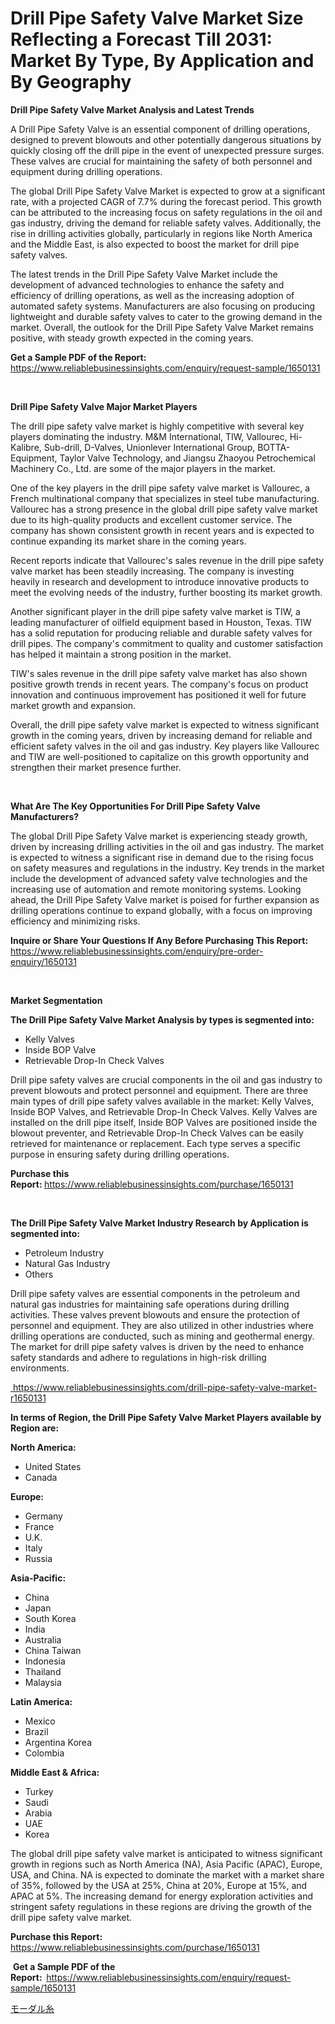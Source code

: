 <p><h1>Drill Pipe Safety Valve Market Size Reflecting a Forecast Till 2031: Market By Type, By Application and By Geography</h1></p><p><strong>Drill Pipe Safety Valve Market Analysis and Latest Trends</strong></p>
<p><p>A Drill Pipe Safety Valve is an essential component of drilling operations, designed to prevent blowouts and other potentially dangerous situations by quickly closing off the drill pipe in the event of unexpected pressure surges. These valves are crucial for maintaining the safety of both personnel and equipment during drilling operations.</p><p>The global Drill Pipe Safety Valve Market is expected to grow at a significant rate, with a projected CAGR of 7.7% during the forecast period. This growth can be attributed to the increasing focus on safety regulations in the oil and gas industry, driving the demand for reliable safety valves. Additionally, the rise in drilling activities globally, particularly in regions like North America and the Middle East, is also expected to boost the market for drill pipe safety valves.</p><p>The latest trends in the Drill Pipe Safety Valve Market include the development of advanced technologies to enhance the safety and efficiency of drilling operations, as well as the increasing adoption of automated safety systems. Manufacturers are also focusing on producing lightweight and durable safety valves to cater to the growing demand in the market. Overall, the outlook for the Drill Pipe Safety Valve Market remains positive, with steady growth expected in the coming years.</p></p>
<p><strong>Get a Sample PDF of the Report:&nbsp;</strong> <a href="https://www.reliablebusinessinsights.com/enquiry/request-sample/1650131">https://www.reliablebusinessinsights.com/enquiry/request-sample/1650131</a></p>
<p>&nbsp;</p>
<p><strong>Drill Pipe Safety Valve Major Market Players</strong></p>
<p><p>The drill pipe safety valve market is highly competitive with several key players dominating the industry. M&M International, TIW, Vallourec, Hi-Kalibre, Sub-drill, D-Valves, Unionlever International Group, BOTTA-Equipment, Taylor Valve Technology, and Jiangsu Zhaoyou Petrochemical Machinery Co., Ltd. are some of the major players in the market.</p><p>One of the key players in the drill pipe safety valve market is Vallourec, a French multinational company that specializes in steel tube manufacturing. Vallourec has a strong presence in the global drill pipe safety valve market due to its high-quality products and excellent customer service. The company has shown consistent growth in recent years and is expected to continue expanding its market share in the coming years.</p><p>Recent reports indicate that Vallourec's sales revenue in the drill pipe safety valve market has been steadily increasing. The company is investing heavily in research and development to introduce innovative products to meet the evolving needs of the industry, further boosting its market growth.</p><p>Another significant player in the drill pipe safety valve market is TIW, a leading manufacturer of oilfield equipment based in Houston, Texas. TIW has a solid reputation for producing reliable and durable safety valves for drill pipes. The company's commitment to quality and customer satisfaction has helped it maintain a strong position in the market.</p><p>TIW's sales revenue in the drill pipe safety valve market has also shown positive growth trends in recent years. The company's focus on product innovation and continuous improvement has positioned it well for future market growth and expansion.</p><p>Overall, the drill pipe safety valve market is expected to witness significant growth in the coming years, driven by increasing demand for reliable and efficient safety valves in the oil and gas industry. Key players like Vallourec and TIW are well-positioned to capitalize on this growth opportunity and strengthen their market presence further.</p></p>
<p>&nbsp;</p>
<p><strong>What Are The Key Opportunities For Drill Pipe Safety Valve Manufacturers?</strong></p>
<p><p>The global Drill Pipe Safety Valve market is experiencing steady growth, driven by increasing drilling activities in the oil and gas industry. The market is expected to witness a significant rise in demand due to the rising focus on safety measures and regulations in the industry. Key trends in the market include the development of advanced safety valve technologies and the increasing use of automation and remote monitoring systems. Looking ahead, the Drill Pipe Safety Valve market is poised for further expansion as drilling operations continue to expand globally, with a focus on improving efficiency and minimizing risks.</p></p>
<p><strong>Inquire or Share Your Questions If Any Before Purchasing This Report:</strong> <a href="https://www.reliablebusinessinsights.com/enquiry/pre-order-enquiry/1650131">https://www.reliablebusinessinsights.com/enquiry/pre-order-enquiry/1650131</a></p>
<p>&nbsp;</p>
<p><strong>Market Segmentation</strong></p>
<p><strong>The Drill Pipe Safety Valve Market Analysis by types is segmented into:</strong></p>
<p><ul><li>Kelly Valves</li><li>Inside BOP Valve</li><li>Retrievable Drop-In Check Valves</li></ul></p>
<p><p>Drill pipe safety valves are crucial components in the oil and gas industry to prevent blowouts and protect personnel and equipment. There are three main types of drill pipe safety valves available in the market: Kelly Valves, Inside BOP Valves, and Retrievable Drop-In Check Valves. Kelly Valves are installed on the drill pipe itself, Inside BOP Valves are positioned inside the blowout preventer, and Retrievable Drop-In Check Valves can be easily retrieved for maintenance or replacement. Each type serves a specific purpose in ensuring safety during drilling operations.</p></p>
<p><strong>Purchase this Report:&nbsp;</strong><a href="https://www.reliablebusinessinsights.com/purchase/1650131">https://www.reliablebusinessinsights.com/purchase/1650131</a></p>
<p>&nbsp;</p>
<p><strong>The Drill Pipe Safety Valve Market Industry Research by Application is segmented into:</strong></p>
<p><ul><li>Petroleum Industry</li><li>Natural Gas Industry</li><li>Others</li></ul></p>
<p><p>Drill pipe safety valves are essential components in the petroleum and natural gas industries for maintaining safe operations during drilling activities. These valves prevent blowouts and ensure the protection of personnel and equipment. They are also utilized in other industries where drilling operations are conducted, such as mining and geothermal energy. The market for drill pipe safety valves is driven by the need to enhance safety standards and adhere to regulations in high-risk drilling environments.</p></p>
<p><a href="https://www.reliablebusinessinsights.com/drill-pipe-safety-valve-market-r1650131">&nbsp;https://www.reliablebusinessinsights.com/drill-pipe-safety-valve-market-r1650131</a></p>
<p><strong>In terms of Region, the Drill Pipe Safety Valve Market Players available by Region are:</strong></p>
<p>
    <p> <strong> North America: </strong>
        <ul>
            <li>United States</li>
            <li>Canada</li>
        </ul>
        </p> 
    <p> <strong> Europe: </strong>
        <ul>
            <li>Germany</li>
            <li>France</li>
            <li>U.K.</li>
            <li>Italy</li>
            <li>Russia</li>
        </ul>
        </p> 
    <p> <strong> Asia-Pacific: </strong>
        <ul>
            <li>China</li>
            <li>Japan</li>
            <li>South Korea</li>
            <li>India</li>
            <li>Australia</li>
            <li>China Taiwan</li>
            <li>Indonesia</li>
            <li>Thailand</li>
            <li>Malaysia</li>
        </ul>
        </p> 
    <p> <strong> Latin America: </strong>
        <ul>
            <li>Mexico</li>
            <li>Brazil</li>
            <li>Argentina Korea</li>
            <li>Colombia</li>
        </ul>
        </p> 
    <p> <strong> Middle East & Africa: </strong>
        <ul>
            <li>Turkey</li>
            <li>Saudi</li>
            <li>Arabia</li>
            <li>UAE</li>
            <li>Korea</li>
        </ul>
    </p>
    </p>
<p><p>The global drill pipe safety valve market is anticipated to witness significant growth in regions such as North America (NA), Asia Pacific (APAC), Europe, USA, and China. NA is expected to dominate the market with a market share of 35%, followed by the USA at 25%, China at 20%, Europe at 15%, and APAC at 5%. The increasing demand for energy exploration activities and stringent safety regulations in these regions are driving the growth of the drill pipe safety valve market.</p></p>
<p><strong>Purchase this Report: </strong><a href="https://www.reliablebusinessinsights.com/purchase/1650131">https://www.reliablebusinessinsights.com/purchase/1650131</a></p>
<p>&nbsp;<strong>Get a Sample PDF of the Report:&nbsp;&nbsp;</strong><a href="https://www.reliablebusinessinsights.com/enquiry/request-sample/1650131">https://www.reliablebusinessinsights.com/enquiry/request-sample/1650131</a></p>
<p><strong></strong></p>
<p><p><a href="https://medium.com/@kelsitorphy644/%E3%83%A2%E3%83%BC%E3%83%80%E3%83%AB%E7%B3%B8%E5%B8%82%E5%A0%B4-2024%E5%B9%B4%E3%81%8B%E3%82%892031%E5%B9%B4%E3%81%BE%E3%81%A7%E3%81%AE%E6%A5%AD%E7%95%8C%E5%8B%95%E5%90%91%E3%81%A8%E4%BA%88%E6%B8%AC-b485873a4c7b">モーダル糸</a></p></p>